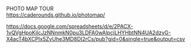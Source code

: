 PHOTO MAP TOUR  
https://caderounds.github.io/photomap/
 

https://docs.google.com/spreadsheets/d/e/2PACX-1vQVgHpoKjIcJzNNnmkN0pu3LDFA0wAlpcjLHYHbtNN4UA2dzyG-X4acT4bXCPIx5ZyUhe3MD8DI2rCs/pub?gid=0&single=true&output=csv
